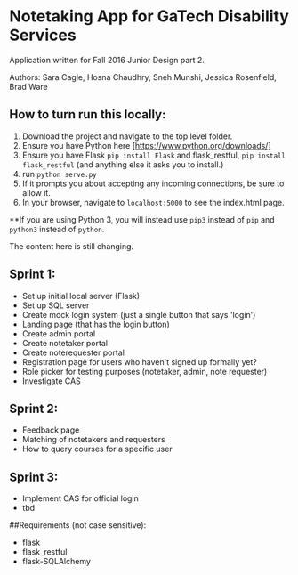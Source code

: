 # Notetaking App for GaTech Disability Services

Application written for Fall 2016 Junior Design part 2.

Authors: Sara Cagle, Hosna Chaudhry, Sneh Munshi, Jessica Rosenfield, Brad Ware

## How to turn run this locally:

1. Download the project and navigate to the top level folder.
2. Ensure you have Python here [https://www.python.org/downloads/]
3. Ensure you have Flask `pip install Flask` and flask_restful, `pip install flask_restful` (and anything else it asks you to install.)
4. run `python serve.py`
5. If it prompts you about accepting any incoming connections, be sure to allow it.
6. In your browser, navigate to `localhost:5000` to see the index.html page.

**If you are using Python 3, you will instead use `pip3` instead of `pip` and `python3` instead of `python`.

The content here is still changing.

## Sprint 1:

- Set up initial local server (Flask)
- Set up SQL server
- Create mock login system (just a single button that says 'login')
- Landing page (that has the login button)
- Create admin portal
- Create notetaker portal
- Create noterequester portal
- Registration page for users who haven't signed up formally yet?
- Role picker for testing purposes (notetaker, admin, note requester)
- Investigate CAS



## Sprint 2:

- Feedback page
- Matching of notetakers and requesters
- How to query courses for a specific user


## Sprint 3:

- Implement CAS for official login
- tbd

##Requirements (not case sensitive):

- flask
- flask_restful
- flask-SQLAlchemy

